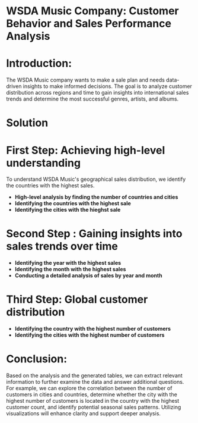 # WSDA Music Company: Customer Behavior and Sales Performance Analysis

# Introduction:
The WSDA Music company wants to make a sale plan and needs data-driven insights to make informed decisions.
The goal is to analyze customer distribution across regions and time to gain insights into international sales trends and determine the most successful genres, artists, and albums.

##
# Solution

# First Step: Achieving high-level understanding
To understand WSDA Music's geographical sales distribution, we identify the countries with the highest sales.
- **High-level analysis by finding the number of countries and cities**
- **Identifying the countries with the highest sale**
- **Identifying the cities with the hieghst sale**

# Second Step : Gaining insights into sales trends over time
- **Identifying the year with the highest sales**
- **Identifying the month with the highest sales**
- **Conducting a detailed analysis of sales by year and month**

# Third Step: Global customer distribution
- **Identifying the country with the highest number of customers**
- **Identifying the cities with the highest number of customers**

# Conclusion:
Based on the analysis and the generated tables, we can extract relevant information to further examine the data and answer additional questions. For example, we can explore the correlation between the number of customers in cities and countries, determine whether the city with the highest number of customers is located in the country with the highest customer count, and identify potential seasonal sales patterns. Utilizing visualizations will enhance clarity and support deeper analysis.
